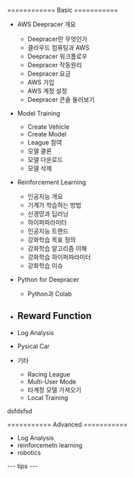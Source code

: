 ============ Basic ===========
- AWS Deepracer 개요
  - Deepracer란 무엇인가
  - 클라우드 컴퓨팅과 AWS
  - Deepracer 워크플로우
  - Deepracer 작동원리
  - Deepracer 요금
  - AWS 가입
  - AWS 계정 설정
  - Deepracer 콘솔 둘러보기



- Model Training
  - Create Vehicle
  - Create Model
  - League 참여
  - 모델 클론
  - 모델 다운로드
  - 모델 삭제


- Reinforcement Learning
  - 인공지능 개요
  - 기계가 학습하는 방법
  - 신경망과 딥러닝
  - 하이퍼파라미터
  - 인공지능 트랜드
  - 강화학습 목표 정의
  - 강화학습 알고리즘 이해
  - 강화학습 하이퍼파라미터
  - 강화학습 이슈


- Python for Deepracer
  - Python과 Colab


- Reward Function
  - 
- Log Analysis
- Pysical Car


- 기타
  - Racing League
  - Multi-User Mode
  - 타계정 모델 가져오기
  - Local Training

dsfdsfsd

=========== Advanced ===========
- Log Analysis
- reinforcemetn learning
- robotics

--- tips ---
